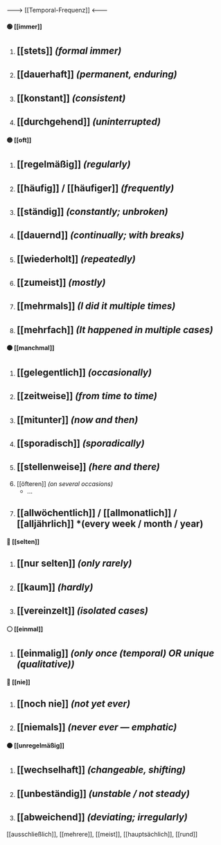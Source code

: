 ---> [[Temporal-Frequenz]] <---
#### 🟢 [[immer]] 
1) [[stets]] *(formal immer)*
	- 
2) [[dauerhaft]] *(permanent, enduring)*
	- 
3) [[konstant]] *(consistent)*
	- 
4) [[durchgehend]] *(uninterrupted)*
	- 
#### 🟡 [[oft]] 
1) [[regelmäßig]] *(regularly)*
	- 
2) [[häufig]] / [[häufiger]] *(frequently)*
	- 
3) [[ständig]] *(constantly; unbroken)*
	- 
4) [[dauernd]] *(continually; with breaks)*
	- 
5) [[wiederholt]] *(repeatedly)*
	- 
6) [[zumeist]] *(mostly)*
	- 
7) [[mehrmals]] *(I did it multiple times)*
	- 
8) [[mehrfach]] *(It happened in multiple cases)*
	- 
#### 🟠 [[manchmal]] 
1) [[gelegentlich]] *(occasionally)*
	- 
2) [[zeitweise]] *(from time to time)*
	- 
3) [[mitunter]] *(now and then)*
	- 
4) [[sporadisch]] *(sporadically)*
	- 
5) [[stellenweise]] *(here and there)*
	- 
6) [[öfteren]] *(on several occasions)*
	- ...
7) [[allwöchentlich]] / [[allmonatlich]] / [[alljährlich]] *(every week / month / year)
	- 
#### 🔵 [[selten]] 
1) [[nur selten]] *(only rarely)*
	- 
2) [[kaum]] *(hardly)*
	- 
3) [[vereinzelt]] *(isolated cases)*
	- 
####  ⚪ [[einmal]] 
1) [[einmalig]] _(only once (temporal) OR unique (qualitative))_
	- 

#### 🔴 [[nie]] 
1) [[noch nie]] *(not yet ever)*
	- 
2) [[niemals]] *(never ever — emphatic)*
	- 

#### ⚫ [[unregelmäßig]] 
1) [[wechselhaft]] *(changeable, shifting)*
	- 
2) [[unbeständig]] *(unstable / not steady)*
	- 
3) [[abweichend]] *(deviating; irregularly)*
	- 


[[ausschließlich]], [[mehrere]], [[meist]], [[hauptsächlich]], [[rund]]